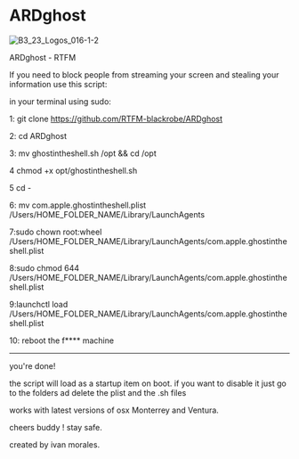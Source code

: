 # ARDghost
![B3_23_Logos_016-1-2](https://user-images.githubusercontent.com/118631549/232637150-b767436a-5df1-49a3-b200-eff8d29272e6.png)

ARDghost - RTFM

If you need to block people from streaming your screen 
and stealing your information
use this script:

in your terminal using sudo:

1: git clone https://github.com/RTFM-blackrobe/ARDghost

2: cd ARDghost

3: mv ghostintheshell.sh /opt && cd /opt

4 chmod +x opt/ghostintheshell.sh 

5 cd - 

6: mv com.apple.ghostintheshell.plist /Users/HOME_FOLDER_NAME/Library/LaunchAgents

7:sudo chown root:wheel /Users/HOME_FOLDER_NAME/Library/LaunchAgents/com.apple.ghostintheshell.plist

8:sudo chmod 644 /Users/HOME_FOLDER_NAME/Library/LaunchAgents/com.apple.ghostintheshell.plist

9:launchctl load /Users/HOME_FOLDER_NAME/Library/LaunchAgents/com.apple.ghostintheshell.plist

10: reboot the f**** machine 
________________________________________________________

you're done!

the script will load as a startup item on boot. if you want to disable it 
just go to the folders ad delete the plist and the .sh files

works with latest versions of osx 
Monterrey and Ventura.

cheers buddy !
stay safe. 

created by ivan morales. 
